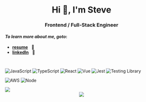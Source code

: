 <h1 align="center">Hi 👋, I'm Steve</h1>
<h3 align="center">Frontend / Full-Stack Engineer</h3>

#### _To learn more about me, goto_: &nbsp;&nbsp;&nbsp;

- [**resume**](https://bit.ly/stevenjchang-resume) &nbsp;&nbsp;📝  
- [**linkedIn**](https://bit.ly/stevenjchang-linkedin) &nbsp;&nbsp;💼 

<br />


![JavaScript](https://img.shields.io/badge/JavaScript-F7DF1E?style=for-the-badge&logo=javascript&logoColor=black)
![TypeScript](https://img.shields.io/badge/TypeScript-007ACC?style=for-the-badge&logo=typescript&logoColor=white)
![React](https://img.shields.io/badge/React-20232A?style=for-the-badge&logo=react&logoColor=61DAFB)
![Vue](https://img.shields.io/badge/Vue.js-35495E?style=for-the-badge&logo=vue.js&logoColor=4FC08D)
![Jest](https://img.shields.io/badge/Jest-323330?style=for-the-badge&logo=Jest&logoColor=white)
![Testing Library](https://img.shields.io/badge/testing%20library-323330?style=for-the-badge&logo=testing-library&logoColor=red)

![AWS](https://img.shields.io/badge/Amazon_AWS-FF9900?style=for-the-badge&logo=amazonaws&logoColor=white)
![Node](https://img.shields.io/badge/Node.js-43853D?style=for-the-badge&logo=node.js&logoColor=white)


<!-- <img src="https://img.shields.io/badge/Redux-593D88?style=for-the-badge&logo=redux&logoColor=white" />
<img src="https://img.shields.io/badge/HTML5-E34F26?style=for-the-badge&logo=html5&logoColor=white" />
<img src="https://img.shields.io/badge/CSS3-1572B6?style=for-the-badge&logo=css3&logoColor=white" />
<img src="https://img.shields.io/badge/Tailwind_CSS-38B2AC?style=for-the-badge&logo=tailwind-css&logoColor=white" />
<img src="https://img.shields.io/badge/Material--UI-0081CB?style=for-the-badge&logo=material-ui&logoColor=white" />
<img src="https://img.shields.io/badge/Netlify-00C7B7?style=for-the-badge&logo=netlify&logoColor=white" /><img src="" />
<img src="https://img.shields.io/badge/Vercel-000000?style=for-the-badge&logo=vercel&logoColor=white" /> -->


<!--
I love tinkering and building things. I have a few small passion projects I started to work on. Feel free to check them out:
- #### 🎙️ &nbsp; [*podcastcrush.com*](https://podcastcrush.com) - _where I talk about my favorite podcasts and episodes_
- #### 🏈 &nbsp; [*guessthelinesyourself.com*](https://guessthelinesyourself.com/) - _for NFL Football fans, who pay attention of vegas betting lines_
- #### 🎾 &nbsp; [_*Get Tennis Alerts*_](https://gettennisalerts.com) - signup for match alerts. Subscribe to your favorite players. Never miss a match.
&nbsp;&nbsp;&nbsp;&nbsp;&nbsp;&nbsp;&nbsp;&nbsp;<sub>(_NOTE: the Get Tennis Alerts project is currently on hold... I have removed the ability for new users to sign up_)</sub>
-->

<!-- Google Analytics tracking pixel -->
<img src="https://www.google-analytics.com/collect?v=1&tid=UA-73381859-8&cid=555&t=event&ec=github&ea=view">



<!--inspirations:
- https://github.com/ramitmittal
- https://github.com/webdev0725/webdev0725
- https://github.com/minionhub
-->











<!-- Tracking Visitor Counter pixel-->
<div align="center">
  <img src="https://profile-counter.glitch.me/steve123uniquecounter/count.svg" />
</div>

<!--
[![Steve's GitHub stats](https://github-readme-stats.vercel.app/api?username=stevenjchang&count_private=true&show_icons=true)](https://github.com/anuraghazra/github-readme-stats)
-->
